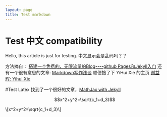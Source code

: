 ```yaml
---
layout: page
title: Test markdown
---
```


# Test 中文 compatibility
Hello, this article is just for testing. 
中文显示会是乱码吗？？

方法摘自：
[搭建一个免费的，无限流量的Blog----github Pages和Jekyll入门](http://www.ruanyifeng.com/blog/2012/08/blogging_with_jekyll.html)
还有一个很有意思的文章:
[Markdown写作浅谈](http://www.yangzhiping.com/tech/r-markdown-knitr.html)
顺便搜了下 YiHui Xie 的主页
[谢益辉: Yihui Xie](http://yihui.name/cn/)

#Test Latex
找到了一个很好的文章，[MathJax with Jekyll](http://gastonsanchez.com/opinion/2014/02/16/Mathjax-with-jekyll/)

$$x^2+y^2=\sqrt{c_1+d_3}$$

\\[x^2+y^2=\sqrt{c_1+d_3}\\]
